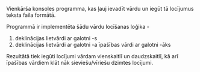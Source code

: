 Vienkārša konsoles programma, kas ļauj ievadīt vārdu un iegūt tā locījumus teksta faila formātā.

Programmā ir implementēta šādu vārdu locīšanas loģika - 
1. deklinācijas lietvārdi ar galotni -s
4. deklinācijas lietvārdi ar galotni -a
īpašības vārdi ar galotni -āks

Rezultātā tiek iegūti locījumi vārdam vienskaitlī un daudzskaitlī, kā arī īpašības vārdiem klāt nāk sieviešu/vīriešu dzimtes locījumi.
